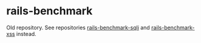 rails-benchmark
===============
Old repository. See repositories [rails-benchmark-sqli](https://github.com/kreintjes/rails-benchmark-sqli) and [rails-benchmark-xss](https://github.com/kreintjes/rails-benchmark-xss) instead.
